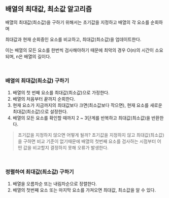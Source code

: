 ## 배열의 최대값, 최소값 알고리즘

배열의 최대값(최소값)을 구하기 위해서는 초기값을 지정하고 배열의 각 요소를 순회하며

최대값과 현재 순회중인 요소를 비교하고, 최대값(최소값)을 업데이트한다.

이는 배열의 모든 요소를 한번씩 검사해야하기 때문에 최악의 경우 O(n)의 시간이 소요되며, n은 배열의 길이다.

<br>

### 배열의 최대값(최소값) 구하기

1. 배열의 첫 번째 요소를 최대값(최소값)으로 가정한다.
2. 배열의 처음부터 끝까지 순회한다.
3. 현재 요소가 지금까지의 최대값보다 크면(최소값보다 작으면), 현재 요소를 새로운 최대값(최소값)으로 설정한다.
4. 배열의 모든 요소를 확인할 때까지 2 ~ 3단계를 반복하고 최대값(최소값)을 반환한다.

> 초기값을 지정하지 않으면 어떻게 될까?
> 초기값을 지정하지 않고 최대값(최소값)을 구하면 비교 기준이 없기때문에 
> 배열의 첫번째 요소를 검사하는 시점부터 어떤 값을 비교할지 결정하지 못해 오류가 발생한다.

<br>

### 정렬하여 최대값(최소값) 구하기

1. 배열을 오름차순 또는 내림차순으로 정렬한다.
2. 배열의 첫번째 요소 또는 마지막 요소를 가져오면 최대값, 최소값을 알 수 있다.
